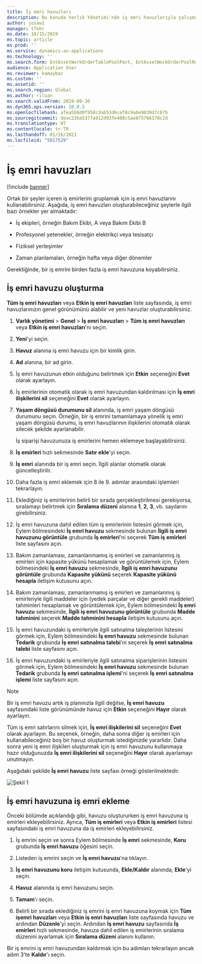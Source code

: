 ```yaml
---
title: İş emri havuzları
description: Bu konuda Varlık Yönetimi'nde iş emri havuzlarıyla çalışma açıklanmaktadır.
author: josaw1
manager: tfehr
ms.date: 10/15/2019
ms.topic: article
ms.prod: ''
ms.service: dynamics-ax-applications
ms.technology: ''
ms.search.form: EntAssetWorkOrderTablePoolPart, EntAssetWorkOrderPoolReferenceInfoPart, EntAssetWorkOrderPool, EntAssetWorkOrderPoolPreviewPart
audience: Application User
ms.reviewer: kamaybac
ms.custom: ''
ms.assetid: ''
ms.search.region: Global
ms.author: riluan
ms.search.validFrom: 2019-09-30
ms.dyn365.ops.version: 10.0.5
ms.openlocfilehash: afea5b8d0f958c3ab53d6cef8c9a0e9030d7c67b
ms.sourcegitcommit: deac22ba5377a912d93fe408c5ae875706378c2d
ms.translationtype: HT
ms.contentlocale: tr-TR
ms.lasthandoff: 01/16/2021
ms.locfileid: "5017529"
---
```

# <a name="work-order-pools"></a>İş emri havuzları

[!include [banner](../../includes/banner.md)]


Ortak bir şeyler içeren iş emirlerini gruplamak için iş emri havuzlarını kullanabilirsiniz. Aşağıda, iş emri havuzları oluşturabileceğiniz şeylerle ilgili bazı örnekler yer almaktadır:

- İş ekipleri, örneğin Bakım Ekibi, A veya Bakım Ekibi B  

- Profesyonel yetenekler, örneğin elektrikçi veya tesisatçı  

- Fiziksel yerleşimler  

- Zaman planlamaları, örneğin hafta veya diğer dönemler  

Gerektiğinde, bir iş emrini birden fazla iş emri havuzuna koyabilirsiniz.


## <a name="create-a-work-order-pool"></a>İş emri havuzu oluşturma

**Tüm iş emri havuzları** veya **Etkin iş emri havuzları** liste sayfasında, iş emri havuzlarınızın genel görünümünü alabilir ve yeni havuzlar oluşturabilirsiniz.

1. **Varlık yönetimi** > **Genel** > **İş emri havuzları** > **Tüm iş emri havuzları** veya **Etkin iş emri havuzları**'nı seçin.

2. **Yeni**'yi seçin.

3. **Havuz** alanına iş emri havuzu için bir kimlik girin.

4. **Ad** alanına, bir ad girin.

5. İş emri havuzunun etkin olduğunu belirtmek için **Etkin** seçeneğini **Evet** olarak ayarlayın.

6. İş emirlerinin otomatik olarak iş emri havuzundan kaldırılması için **İş emri ilişkilerini sil** seçeneğini **Evet** olarak ayarlayın.

7. **Yaşam döngüsü durumunu sil** alanında, iş emri yaşam döngüsü durumunu seçin. Örneğin, bir iş emrini tamamlamaya yönelik iş emri yaşam döngüsü durumu, iş emri havuzlarının ilişkilerini otomatik olarak silecek şekilde ayarlanabilir.

    İş siparişi havuzunuza iş emirlerini hemen eklemeye başlayabilirsiniz.

8. **İş emirleri** hızlı sekmesinde **Satır ekle**'yi seçin.

9. **İş emri** alanında bir iş emri seçin. İlgili alanlar otomatik olarak güncelleştirilir.

10. Daha fazla iş emri eklemek için 8 ile 9. adımlar arasındaki işlemleri tekrarlayın.

11. Eklediğiniz iş emirlerinin belirli bir sırada gerçekleştirilmesi gerekiyorsa, sıralamayı belirtmek için **Sıralama düzeni** alanına **1**, **2**, **3**, vb. sayılarını girebilirsiniz.

12. İş emri havuzuna dahil edilen tüm iş emirlerinin listesini görmek için, Eylem bölmesindeki **İş emri havuzu** sekmesinde bulunan **İlgili iş emri havuzunu görüntüle** grubunda **İş emirleri**'ni seçerek **Tüm iş emirleri** liste sayfasını açın.

13. Bakım zamanlaması, zamanlanmamış iş emirleri ve zamanlanmış iş emirleri için kapasite yükünü hesaplamak ve görüntülemek için, Eylem bölmesindeki **İş emri havuzu** sekmesinde, **İlgili iş emri havuzunu görüntüle** grubunda **Kapasite yükünü** seçerek **Kapasite yükünü hesapla** iletişim kutusunu açın.

14. Bakım zamanlaması, zamanlanmamış iş emirleri ve zamanlanmış iş emirleriyle ilgili maddeler için (yedek parçalar ve diğer gerekli maddeler) tahminleri hesaplamak ve görüntülemek için, Eylem bölmesindeki **İş emri havuzu** sekmesinde, **İlgili iş emri havuzunu görüntüle** grubunda **Madde tahminini** seçerek **Madde tahminini hesapla** iletişim kutusunu açın.

15. İş emri havuzundaki iş emirleriyle ilgili satınalma taleplerinin listesini görmek için, Eylem bölmesindeki **İş emri havuzu** sekmesinde bulunan **Tedarik** grubunda **İş emri satınalma talebi**'ni seçerek **İş emri satınalma talebi** liste sayfasını açın.

16. İş emri havuzundaki iş emirleriyle ilgili satınalma siparişlerinin listesini görmek için, Eylem bölmesindeki **İş emri havuzu** sekmesinde bulunan **Tedarik** grubunda **İş emri satınalma işlemi**'ni seçerek **İş emri satınalma işlemi** liste sayfasını açın.

>[!NOTE]
>Bir iş emri havuzu artık iş planınızla ilgili değilse, **İş emri havuzu** sayfasındaki liste görünümünde havuz için **Etkin** seçeneğini **Hayır** olarak ayarlayın.

Tüm iş emri satırlarını silmek için, **İş emri ilişkilerini sil** seçeneğini **Evet** olarak ayarlayın. Bu seçenek, örneğin, daha sonra diğer iş emirleri için kullanabileceğiniz boş bir havuz oluşturmak istediğinizde yararlıdır. Daha sonra yeni iş emri ilişkileri oluşturmak için iş emri havuzunu kullanmaya hazır olduğunuzda **İş emri ilişkilerini sil** seçeneğini **Hayır** olarak ayarlamayı unutmayın.

Aşağıdaki şekilde **İş emri havuzu** liste sayfası örneği gösterilmektedir.

![Şekil 1](media/22-work-orders.png)


## <a name="add-a-work-order-to-a-work-order-pool"></a>İş emri havuzuna iş emri ekleme

Önceki bölümde açıklandığı gibi, havuzu oluştururken iş emri havuzuna iş emirleri ekleyebilirsiniz. Ayrıca, **Tüm iş emirleri** veya **Etkin iş emirleri** listesi sayfasındaki iş emri havuzuna da iş emirleri ekleyebilirsiniz.

1. İş emrini seçin ve sonra Eylem bölmesinde **İş emri** sekmesinde, **Koru** grubunda **İş emri havuzu** öğesini seçin.

2. Listeden iş emrini seçin ve **İş emri havuzu**'na tıklayın.

3. **İş emri havuzunu koru** iletişim kutusunda, **Ekle/Kaldır** alanında, **Ekle**'yi seçin.

4. **Havuz** alanında iş emri havuzunu seçin.

5. **Tamam**'ı seçin.

6. Belirli bir sırada eklediğiniz iş emrini iş emri havuzuna koymak için **Tüm işemri havuzları** veya **Etkin iş emri havuzları** liste sayfasında havuzu ve ardından **Düzenle**'yi seçin. Ardından **İş emri havuzu** sayfasında **İş emirleri** hızlı sekmesinde, havuza dahil edilen iş emirlerinin sıralama düzenini ayarlamak için **Sıralama düzeni** alanını kullanın.

Bir iş emrini iş emri havuzundan kaldırmak için bu adımları tekrarlayın ancak adım 3'te **Kaldır**'ı seçin.

